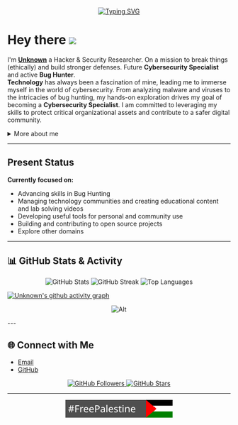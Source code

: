 <div align="center" style="padding-top:100px">

[![Typing SVG](https://readme-typing-svg.demolab.com?font=Fira+Code&size=30&pause=1000&color=18F71D&width=820&lines=Living+Between+Exploits+And+Escape+Codes+%F0%9F%95%B5%EF%B8%8F%E2%80%8D%E2%99%82%EF%B8%8F%F0%9F%96%A4;Silent+In+Life%2C+Loud+In+The+System+%F0%9F%94%87%F0%9F%92%A5)](https://git.io/typing-svg)

</div>


<h1 align="left">
  Hey there
  <img src="https://media.giphy.com/media/hvRJCLFzcasrR4ia7z/giphy.gif" width="25px"/>
</h1>

I'm **[Unknown](https://github.com/unknown-bd)** a Hacker & Security Researcher. On a mission to break things (ethically) and build stronger defenses. Future **Cybersecurity Specialist** and active **Bug Hunter**.<br>
**Technology** has always been a fascination of mine, leading me to immerse myself in the world of cybersecurity. From analyzing malware and viruses to the intricacies of bug hunting, my hands-on exploration drives my goal of becoming a **Cybersecurity Specialist**. I am committed to leveraging my skills to protect critical organizational assets and contribute to a safer digital community.

<details>
  <summary>More about me</summary>

- **Name**: Unknown
- **From**: 127.0.0.1
- **Uncertified Hacker** | **Bug Hunter** | **Security Researcher** | **Full Stake Web Developer** | **Red Teaming** | **CTF Player | Programmer** 
<!-- - Experienced in cracking, reverse engineering, bug hunting, forensics, social engineering, and spy actions. -->
- Improving knowledge in **Website Vulnerabilities**
- I’m currently learning **Everything**
- Reach me at **unknownid696900@gmail.com**

</details>

---

<h2 id="present_status"> Present Status </h2>

**Currently focused on:**

- Advancing skills in Bug Hunting
- Managing technology communities and creating educational content  and lab solving videos
- Developing useful tools for personal and community use  
- Building and contributing to open source projects  
- Explore other domains

---

## 📊 GitHub Stats & Activity

<p align="center">

<img src="https://github-readme-stats.vercel.app/api?username=unknown-bd&show_icons=true&theme=radical&count_private=true" alt="GitHub Stats" height="170"/>

<img src="https://github-readme-streak-stats.herokuapp.com/?user=unknown-bd&theme=radical" alt="GitHub Streak" height="170"/>

<img src="https://github-readme-stats.vercel.app/api/top-langs/?username=unknown-bd&layout=compact&theme=radical" alt="Top Languages" height="170"/>

</p>

[![Unknown's github activity graph](https://github-readme-activity-graph.vercel.app/graph?username=unknown-bd&theme=react-dark)](https://github.com/unknown-bd)

<div align="center">
  
![Alt](https://repobeats.axiom.co/api/embed/eda10ff78009841276091c30d5b48e2d75061669.svg "Repobeats analytics image")

</div>
---

## 🌐 Connect with Me

- [Email](mailto:unknownid696900@gmail.com)
- [GitHub](https://github.com/unknown-bd)

<p align="center">
<a href="https://github.com/unknown-bd?tab=followers">
    <img src="https://img.shields.io/github/followers/unknown-bd?label=Followers&style=social" alt="GitHub Followers"/>
  </a>
  <a href="https://github.com/unknown-bd?tab=repositories">
    <img src="https://img.shields.io/github/stars/unknown-bd?affiliations=OWNER%2CCOLLABORATOR&style=social" alt="GitHub Stars"/>
  </a>
</p>

---

<div align="center">

![SavePalestine](https://raw.githubusercontent.com/OneDroid/.github/refs/heads/main/images/badge/save-palestine.svg)
</div>

